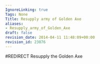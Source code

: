 ```yaml
---
IgnoreLinking: true
Tags: None
Title: Resupply army of Golden Axe
aliases:
- Resupply_army_of_Golden_Axe
draft: false
revision_date: 2014-04-11 11:48:09+00:00
revision_id: 23876
---
```


#REDIRECT Resupply the Golden Axe